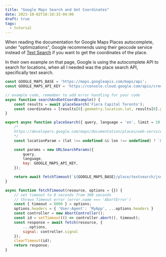 ```yaml
---
title: "Google Maps Search and Get Coordinates"
date: 2023-10-02T18:10:33-04:00
draft: true
tags:
  - tutorial
---
```


When reading the documentation for Google Maps Places autocomplete, under "optimizations", Google recommends using their geocode service instead of [Text Search](https://developers.google.com/maps/documentation/places/web-service/search-text) if you want to get the coordinates of the place.

In their own example on that page, Google is using the autocomplete API to search for locations, when all I needed was the place search API, specifically text search.

```js
const GOOGLE_MAPS_BASE = 'https://maps.googleapis.com/maps/api';
const GOOGLE_MAPS_API_KEY = 'https://console.cloud.google.com/apis/credentials';

// example code, remember to add error handling for your code
async function searchAndGetCoordExample() {
    const results = await placeSearch('Fiera Capital Toronto');
    const coordinates = [results[0].geometry.location.lat, results[0].geometry.location.lng];
}

export async function placeSearch({ query, language = 'en', limit = 10, lat, lon } = {}) {
    /*
    https://developers.google.com/maps/documentation/places/web-service/search-text
    */
    const locationParam = (lat !== undefined && lon !== undefined) ? `&location=${lat},${lon}` : '';

    const params = new URLSearchParams({
        query,
        language,
        key: GOOGLE_MAPS_API_KEY,
    });

    return await fetchTimeout(`${GOOGLE_MAPS_BASE}/place/textsearch/json?input=${params.toString()}${locationParam}&key=${GOOGLE_MAPS_API_KEY}`).then(r => r.json());
}

async function fetchTimeout(resource, options = {}) {
    // set timeout to 8 seconds from 300 seconds
    // throws Timeout error (error.name === 'AbortError')
    const { timeout = 8000 } = options;
    options.headers = { 'User-Agent': 'MyApp', ...options.headers }
    const controller = new AbortController();
    const id = setTimeout(() => controller.abort(), timeout);
    const response = await fetch(resource, {
        ...options,
        signal: controller.signal
    });
    clearTimeout(id);
    return response;
}
```
